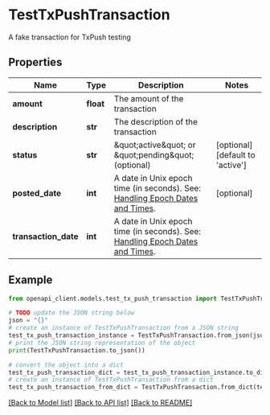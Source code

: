 # TestTxPushTransaction

A fake transaction for TxPush testing

## Properties

Name | Type | Description | Notes
------------ | ------------- | ------------- | -------------
**amount** | **float** | The amount of the transaction | 
**description** | **str** | The description of the transaction | 
**status** | **str** | \&quot;active\&quot; or \&quot;pending\&quot; (optional) | [optional] [default to 'active']
**posted_date** | **int** | A date in Unix epoch time (in seconds). See: [Handling Epoch Dates and Times](https://developer.mastercard.com/open-banking-us/documentation/codes-and-formats/). | [optional] 
**transaction_date** | **int** | A date in Unix epoch time (in seconds). See: [Handling Epoch Dates and Times](https://developer.mastercard.com/open-banking-us/documentation/codes-and-formats/). | 

## Example

```python
from openapi_client.models.test_tx_push_transaction import TestTxPushTransaction

# TODO update the JSON string below
json = "{}"
# create an instance of TestTxPushTransaction from a JSON string
test_tx_push_transaction_instance = TestTxPushTransaction.from_json(json)
# print the JSON string representation of the object
print(TestTxPushTransaction.to_json())

# convert the object into a dict
test_tx_push_transaction_dict = test_tx_push_transaction_instance.to_dict()
# create an instance of TestTxPushTransaction from a dict
test_tx_push_transaction_from_dict = TestTxPushTransaction.from_dict(test_tx_push_transaction_dict)
```
[[Back to Model list]](../README.md#documentation-for-models) [[Back to API list]](../README.md#documentation-for-api-endpoints) [[Back to README]](../README.md)


